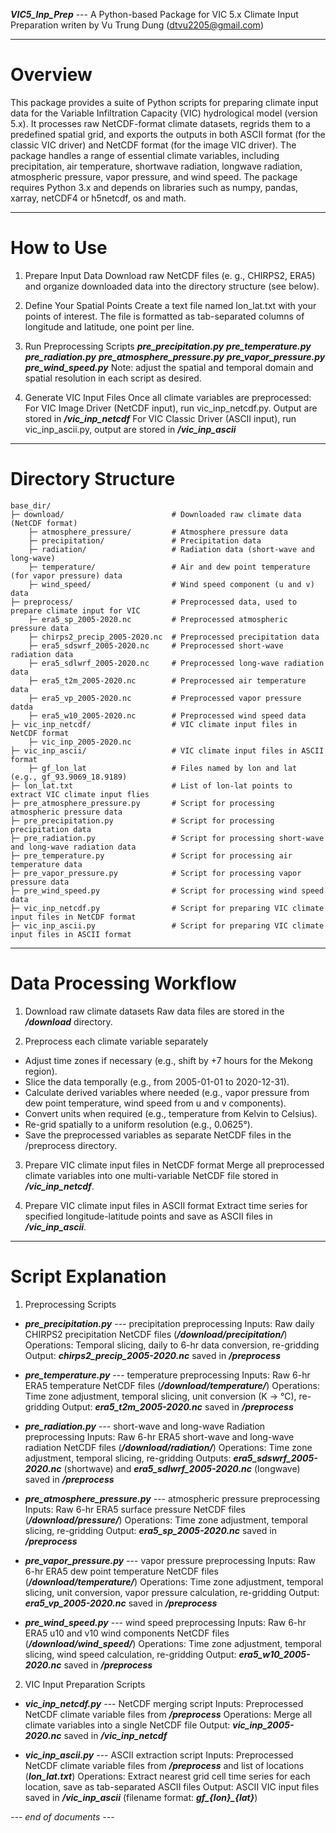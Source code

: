 ***VIC5_Inp_Prep*** --- A Python-based Package for VIC 5.x Climate Input Preparation 
writen by Vu Trung Dung (dtvu2205@gmail.com)

________________________________________________________________________________

# Overview
This package provides a suite of Python scripts for preparing climate input data for the Variable Infiltration Capacity (VIC) hydrological model (version 5.x). It processes raw NetCDF-format climate datasets, regrids them to a predefined spatial grid, and exports the outputs in both ASCII format (for the classic VIC driver) and NetCDF format (for the image VIC driver). The package handles a range of essential climate variables, including precipitation, air temperature, shortwave radiation, longwave radiation, atmospheric pressure, vapor pressure, and wind speed. The package requires Python 3.x and depends on libraries such as numpy, pandas, xarray, netCDF4 or h5netcdf, os and math.

________________________________________________________________________________

# How to Use
1. Prepare Input Data
Download raw NetCDF files (e. g., CHIRPS2, ERA5) and organize downloaded data into the directory structure (see below).

2. Define Your Spatial Points
Create a text file named lon_lat.txt with your points of interest. The file is formatted as tab-separated columns of longitude and latitude, one point per line.

3. Run Preprocessing Scripts
***pre_precipitation.py***
***pre_temperature.py***
***pre_radiation.py***
***pre_atmosphere_pressure.py***
***pre_vapor_pressure.py***
***pre_wind_speed.py***
Note: adjust the spatial and temporal domain and spatial resolution in each script as desired.

4. Generate VIC Input Files
Once all climate variables are preprocessed:
For VIC Image Driver (NetCDF input), run vic_inp_netcdf.py. Output are stored in ***/vic_inp_netcdf***
For VIC Classic Driver (ASCII input), run vic_inp_ascii.py, output are stored in ***/vic_inp_ascii***

________________________________________________________________________________

# Directory Structure
```
base_dir/
├─ download/                        # Downloaded raw climate data (NetCDF format)
    ├─ atmosphere_pressure/	        # Atmosphere pressure data
    ├─ precipitation/               # Precipitation data
    ├─ radiation/                   # Radiation data (short-wave and long-wave)
    ├─ temperature/	                # Air and dew point temperature (for vapor pressure) data
    ├─ wind_speed/                  # Wind speed component (u and v) data 
├─ preprocess/                      # Preprocessed data, used to prepare climate input for VIC
    ├─ era5_sp_2005-2020.nc	        # Preprocessed atmospheric pressure data
    ├─ chirps2_precip_2005-2020.nc  # Preprocessed precipitation data
    ├─ era5_sdswrf_2005-2020.nc	    # Preprocessed short-wave radiation data
    ├─ era5_sdlwrf_2005-2020.nc 	# Preprocessed long-wave radiation data
    ├─ era5_t2m_2005-2020.nc		# Preprocessed air temperature data
    ├─ era5_vp_2005-2020.nc 		# Preprocessed vapor pressure datda
    ├─ era5_w10_2005-2020.nc		# Preprocessed wind speed data
├─ vic_inp_netcdf/                  # VIC climate input files in NetCDF format
    ├─ vic_inp_2005-2020.nc      
├─ vic_inp_ascii/                   # VIC climate input files in ASCII format
    ├─ gf_lon_lat                   # Files named by lon and lat (e.g., gf_93.9069_18.9189)
├─ lon_lat.txt                      # List of lon-lat points to extract VIC climate input flies
├─ pre_atmosphere_pressure.py       # Script for processing atmospheric pressure data
├─ pre_precipitation.py	            # Script for processing  precipitation data
├─ pre_radiation.py                 # Script for processing short-wave and long-wave radiation data
├─ pre_temperature.py               # Script for processing air temperature data
├─ pre_vapor_pressure.py            # Script for processing vapor pressure data
├─ pre_wind_speed.py                # Script for processing wind speed data
├─ vic_inp_netcdf.py                # Script for preparing VIC climate input files in NetCDF format
├─ vic_inp_ascii.py                 # Script for preparing VIC climate input files in ASCII format
```

________________________________________________________________________________

# Data Processing Workflow
1. Download raw climate datasets
Raw data files are stored in the ***/download*** directory.

2. Preprocess each climate variable separately
- Adjust time zones if necessary (e.g., shift by +7 hours for the Mekong region).
- Slice the data temporally (e.g., from 2005-01-01 to 2020-12-31).
- Calculate derived variables where needed (e.g., vapor pressure from dew point temperature, wind speed from u and v components).
- Convert units when required (e.g., temperature from Kelvin to Celsius).
- Re-grid spatially to a uniform resolution (e.g., 0.0625°).
- Save the preprocessed variables as separate NetCDF files in the /preprocess directory.

3. Prepare VIC climate input files in NetCDF format
Merge all preprocessed climate variables into one multi-variable NetCDF file stored in ***/vic_inp_netcdf***.

4. Prepare VIC climate input files in ASCII format
Extract time series for specified longitude-latitude points and save as ASCII files in ***/vic_inp_ascii***.

________________________________________________________________________________

# Script Explanation
1. Preprocessing Scripts
- ***pre_precipitation.py*** --- precipitation preprocessing
Inputs: Raw daily CHIRPS2 precipitation NetCDF files (***/download/precipitation/***)
Operations: Temporal slicing, daily to 6-hr data conversion, re-gridding
Output: ***chirps2_precip_2005-2020.nc*** saved in ***/preprocess***

- ***pre_temperature.py*** --- temperature preprocessing
Inputs: Raw 6-hr ERA5 temperature NetCDF files (***/download/temperature/***)
Operations: Time zone adjustment, temporal slicing, unit conversion (K → °C), re-gridding
Output: ***era5_t2m_2005-2020.nc*** saved in ***/preprocess***

- ***pre_radiation.py*** --- short-wave and long-wave Radiation preprocessing
Inputs: Raw 6-hr ERA5 short-wave and long-wave radiation NetCDF files (***/download/radiation/***)
Operations: Time zone adjustment, temporal slicing, re-gridding
Outputs: ***era5_sdswrf_2005-2020.nc*** (shortwave) and ***era5_sdlwrf_2005-2020.nc*** (longwave) saved in ***/preprocess***

- ***pre_atmosphere_pressure.py*** --- atmospheric pressure preprocessing
Inputs: Raw 6-hr ERA5 surface pressure NetCDF files (***/download/pressure/***)
Operations: Time zone adjustment, temporal slicing, re-gridding
Output: ***era5_sp_2005-2020.nc*** saved in ***/preprocess***

- ***pre_vapor_pressure.py*** --- vapor pressure preprocessing
Inputs: Raw 6-hr ERA5 dew point temperature NetCDF files (***/download/temperature/***)
Operations: Time zone adjustment, temporal slicing, unit conversion, vapor pressure calculation, re-gridding
 Output: ***era5_vp_2005-2020.nc*** saved in ***/preprocess***

- ***pre_wind_speed.py*** --- wind speed preprocessing
Inputs: Raw 6-hr ERA5 u10 and v10 wind components NetCDF files (***/download/wind_speed/***)
Operations: Time zone adjustment, temporal slicing, wind speed calculation, re-gridding
 Output: ***era5_w10_2005-2020.nc*** saved in ***/preprocess***

2. VIC Input Preparation Scripts
- ***vic_inp_netcdf.py*** --- NetCDF merging script
Inputs: Preprocessed NetCDF climate variable files from ***/preprocess***
Operations: Merge all climate variables into a single NetCDF file
Output: ***vic_inp_2005-2020.nc*** saved in ***/vic_inp_netcdf***

- ***vic_inp_ascii.py*** --- ASCII extraction script
Inputs: Preprocessed NetCDF climate variable files from ***/preprocess*** and list of locations (***lon_lat.txt***)
Operations: Extract nearest grid cell time series for each location, save as tab-separated ASCII files
Output: ASCII VIC input files saved in ***/vic_inp_ascii*** (filename format: ***gf_{lon}_{lat}***)

*--- end of documents ---*